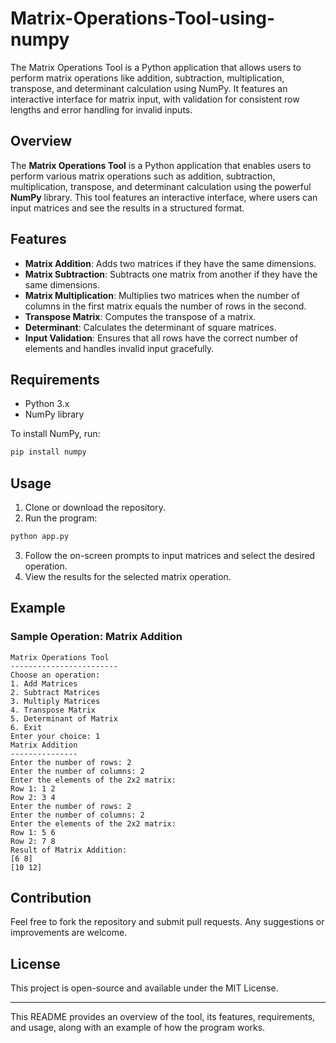 # Matrix-Operations-Tool-using-numpy
The Matrix Operations Tool is a Python application that allows users to perform matrix operations like addition, subtraction, multiplication, transpose, and determinant calculation using NumPy. It features an interactive interface for matrix input, with validation for consistent row lengths and error handling for invalid inputs.


## Overview

The **Matrix Operations Tool** is a Python application that enables users to perform various matrix operations such as addition, subtraction, multiplication, transpose, and determinant calculation using the powerful **NumPy** library. This tool features an interactive interface, where users can input matrices and see the results in a structured format.

## Features

- **Matrix Addition**: Adds two matrices if they have the same dimensions.
- **Matrix Subtraction**: Subtracts one matrix from another if they have the same dimensions.
- **Matrix Multiplication**: Multiplies two matrices when the number of columns in the first matrix equals the number of rows in the second.
- **Transpose Matrix**: Computes the transpose of a matrix.
- **Determinant**: Calculates the determinant of square matrices.
- **Input Validation**: Ensures that all rows have the correct number of elements and handles invalid input gracefully.

## Requirements

- Python 3.x
- NumPy library

To install NumPy, run:

```bash
pip install numpy
```

## Usage

1. Clone or download the repository.
2. Run the program:

```bash
python app.py
```

3. Follow the on-screen prompts to input matrices and select the desired operation.
4. View the results for the selected matrix operation.

## Example

### Sample Operation: Matrix Addition

```text
Matrix Operations Tool
------------------------
Choose an operation:
1. Add Matrices
2. Subtract Matrices
3. Multiply Matrices
4. Transpose Matrix
5. Determinant of Matrix
6. Exit
Enter your choice: 1
Matrix Addition
---------------
Enter the number of rows: 2
Enter the number of columns: 2
Enter the elements of the 2x2 matrix:
Row 1: 1 2
Row 2: 3 4
Enter the number of rows: 2
Enter the number of columns: 2
Enter the elements of the 2x2 matrix:
Row 1: 5 6
Row 2: 7 8
Result of Matrix Addition:
[6 8]
[10 12]
```

## Contribution

Feel free to fork the repository and submit pull requests. Any suggestions or improvements are welcome.

## License

This project is open-source and available under the MIT License.

---

This README provides an overview of the tool, its features, requirements, and usage, along with an example of how the program works.
